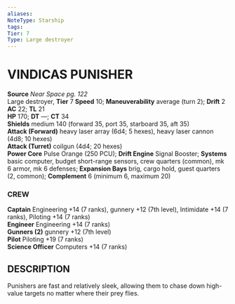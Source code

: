 ```yaml
---
aliases: 
NoteType: Starship
tags: 
Tier: 7
Type: Large destroyer
---
```


# VINDICAS PUNISHER

**Source** _Near Space pg. 122_  
Large destroyer, **Tier** 7 
**Speed** 10; **Maneuverability** average (turn 2); **Drift** 2  
**AC** 22; **TL** 21  
**HP** 170; **DT** —; **CT** 34  
**Shields** medium 140 (forward 35, port 35, starboard 35, aft 35)  
**Attack (Forward)** heavy laser array (6d4; 5 hexes), heavy laser cannon (4d8; 10 hexes)  
**Attack (Turret)** coilgun (4d4; 20 hexes)  
**Power Core** Pulse Orange (250 PCU); **Drift Engine** Signal Booster; **Systems** basic computer, budget short-range sensors, crew quarters (common), mk 6 armor, mk 6 defenses; **Expansion Bays** brig, cargo hold, guest quarters (2, common); **Complement** 6 (minimum 6, maximum 20)

### CREW

**Captain** Engineering +14 (7 ranks), gunnery +12 (7th level), Intimidate +14 (7 ranks), Piloting +14 (7 ranks)  
**Engineer** Engineering +14 (7 ranks)  
**Gunners (2)** gunnery +12 (7th level)  
**Pilot** Piloting +19 (7 ranks)  
**Science Officer** Computers +14 (7 ranks)

## DESCRIPTION

Punishers are fast and relatively sleek, allowing them to chase down high-value targets no matter where their prey flies.
